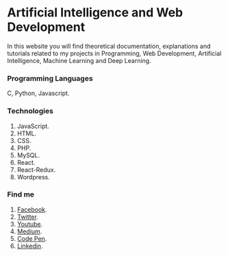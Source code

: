 # Artificial Intelligence and Web Development

In this website you will find theoretical documentation, explanations and tutorials related to my projects in Programming, Web Development, Artificial Intelligence, Machine Learning and Deep Learning.

### Programming Languages

C, Python, Javascript.

### Technologies

1. JavaScript.
2. HTML.
3. CSS.
4. PHP.
5. MySQL.
6. React.
7. React-Redux.
8. Wordpress.

### Find me

1. [Facebook](https://www.facebook.com/andres.regaladobucheli?hc_ref=ARRhabqP0cpix2Rug0ulvxgozxKyr9mIfIT_6Y98q6IO8ltfZSLKT-vUdc5_3ZjmtbY&fref=nf).
2. [Twitter](https://twitter.com/andresfrbuch).
3. [Youtube](https://www.youtube.com/channel/UC5oaOqaa0BRMGDUjODpZIyQ).
4. [Medium](https://medium.com/@andresregaladobucheli).
5. [Code Pen](https://codepen.io/rothwulf).
6. [Linkedin](https://ru.linkedin.com/in/andresregaladobucheli).




